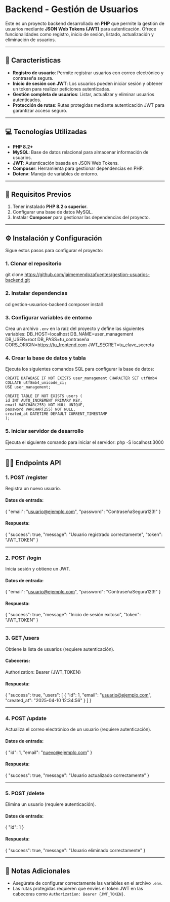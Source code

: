 # Backend - Gestión de Usuarios

Este es un proyecto backend desarrollado en **PHP** que permite la gestión de usuarios mediante **JSON Web Tokens (JWT)** para autenticación. Ofrece funcionalidades como registro, inicio de sesión, listado, actualización y eliminación de usuarios.

---

## 🚀 Características

- **Registro de usuario**: Permite registrar usuarios con correo electrónico y contraseña segura.
- **Inicio de sesión con JWT**: Los usuarios pueden iniciar sesión y obtener un token para realizar peticiones autenticadas.
- **Gestión completa de usuarios**: Listar, actualizar y eliminar usuarios autenticados.
- **Protección de rutas**: Rutas protegidas mediante autenticación JWT para garantizar acceso seguro.

---

## 💻 Tecnologías Utilizadas

- **PHP 8.2+**
- **MySQL**: Base de datos relacional para almacenar información de usuarios.
- **JWT**: Autenticación basada en JSON Web Tokens.
- **Composer**: Herramienta para gestionar dependencias en PHP.
- **Dotenv**: Manejo de variables de entorno.

---

## 🔧 Requisitos Previos

1. Tener instalado **PHP 8.2 o superior**.
2. Configurar una base de datos MySQL.
3. Instalar **Composer** para gestionar las dependencias del proyecto.

---

## ⚙️ Instalación y Configuración

Sigue estos pasos para configurar el proyecto:

### 1. Clonar el repositorio
git clone https://github.com/jaimemendozafuentes/gestion-usuarios-backend.git


### 2. Instalar dependencias
cd gestion-usuarios-backend
composer install


### 3. Configurar variables de entorno
Crea un archivo `.env` en la raíz del proyecto y define las siguientes variables:
    DB_HOST=localhost
    DB_NAME=user_management
    DB_USER=root
    DB_PASS=tu_contraseña
    CORS_ORIGIN=https://tu_frontend.com
    JWT_SECRET=tu_clave_secreta


### 4. Crear la base de datos y tabla
Ejecuta los siguientes comandos SQL para configurar la base de datos:

    CREATE DATABASE IF NOT EXISTS user_management CHARACTER SET utf8mb4 COLLATE utf8mb4_unicode_ci;
    USE user_management;

    CREATE TABLE IF NOT EXISTS users (
    id INT AUTO_INCREMENT PRIMARY KEY,
    email VARCHAR(255) NOT NULL UNIQUE,
    password VARCHAR(255) NOT NULL,
    created_at DATETIME DEFAULT CURRENT_TIMESTAMP
    );


### 5. Iniciar servidor de desarrollo
Ejecuta el siguiente comando para iniciar el servidor:
php -S localhost:3000


---

## 🧑‍💻 Endpoints API

### 1. **POST /register**
Registra un nuevo usuario.

#### Datos de entrada:
{
"email": "usuario@ejemplo.com",
"password": "ContraseñaSegura123!"
}


#### Respuesta:
{
"success": true,
"message": "Usuario registrado correctamente",
"token": "JWT_TOKEN"
}


---

### 2. **POST /login**
Inicia sesión y obtiene un JWT.

#### Datos de entrada:
{
"email": "usuario@ejemplo.com",
"password": "ContraseñaSegura123!"
}

#### Respuesta:
{
"success": true,
"message": "Inicio de sesión exitoso",
"token": "JWT_TOKEN"
}


---

### 3. **GET /users**
Obtiene la lista de usuarios (requiere autenticación).

#### Cabeceras:
Authorization: Bearer {JWT_TOKEN}

#### Respuesta:
{
"success": true,
"users": [
{
"id": 1,
"email": "usuario@ejemplo.com",
"created_at": "2025-04-10 12:34:56"
}
]
}


---

### 4. **POST /update**
Actualiza el correo electrónico de un usuario (requiere autenticación).

#### Datos de entrada:
{
"id": 1,
"email": "nuevo@ejemplo.com"
}


#### Respuesta:

{
"success": true,
"message": "Usuario actualizado correctamente"
}


---

### 5. **POST /delete**
Elimina un usuario (requiere autenticación).

#### Datos de entrada:
{
"id": 1
}


#### Respuesta:
{
"success": true,
"message": "Usuario eliminado correctamente"
}


---

## 📄 Notas Adicionales

- Asegúrate de configurar correctamente las variables en el archivo `.env`.
- Las rutas protegidas requieren que envíes el token JWT en las cabeceras como `Authorization: Bearer {JWT_TOKEN}`.

